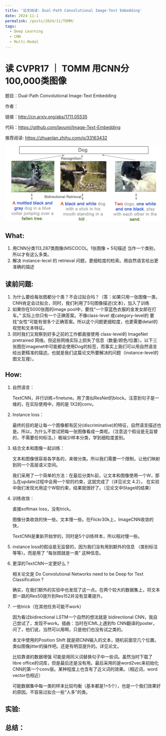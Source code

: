 ```yaml
---
title: '论文阅读: Dual-Path Convolutional Image-Text Embedding'
date: 2024-11-1
permalink: /posts/2024/11/TOMM/
tags:
  - Deep Learning
  - CNN
  - Multi-Modal
---
```


# 读 CVPR17 ｜ TOMM 用CNN分100,000类图像

题目：Dual-Path Convolutional Image-Text Embedding

作者： 

链接：<http://cn.arxiv.org/abs/1711.05535>

代码：<https://github.com/layumi/Image-Text-Embedding>

推荐阅读: <https://zhuanlan.zhihu.com/p/33163432>

<div style="text-align: center;">
  <img src="/images/TOMM.png" style="width: auto; height: auto;">
</div>

## What:
1. 用CNN分类113,287类图像(MSCOCO)。1张图像 + 5句描述 当作一个类别，所以才有这么多类。
2. 解决 instance-lecel 的 retrieval 问题，更细粒度的检索。用自然语言给出更准确的描述

## 读前问题:
1. 为什么要给每张图都分个类？不会过拟合吗？（答：如果只用一张图像一类，CNN肯定会过拟合，同时，我们利用了5句图像描述(文本)，加入了训练
2. 如果你在5000张图的image pool中，要找“一个穿蓝色衣服的金发女郎在打车。” 实际上你只有一个正确答案。不像class-level 或category-level的 要找“女性“可能有很多个正确答案。所以这个问题更细粒度，也更需要detail的视觉和文本特征。
3. 同时我们又观察到好多之前的工作都直接使用 class-level的 ImageNet pretrained 网络。但这些网络实际上损失了信息（数量/颜色/位置）。以下三张图在imagenet中可能都会使用Dog的标签，而事实上我们可以用自然语言给出更精准的描述。也就是我们这篇论文所要解决的问题（instance-level的图文互搜）。

## How:
1. 自然语言：

   TextCNN，并行训练+finetune。用了类似ResNet的block。注意到句子是一维的，在实际使用中，用的是 1X2的conv。

2. Instance loss：
   
   最终的目的是让每一个图像都有区分(discriminative)的特征，自然语言描述也是。所以，为什么不尝试把每一张图像看成一类呢。（注意这个假设是无监督的，不需要任何标注。）极端少样本分类，学到细粒度差别。

3. 结合文本和图像一起训练：
   
   文本和图像很容易各学各的，来做分类。所以我们需要一个限制，让他们映射到同一个高层语义空间。

   我们采用了一个简单的方法：在最后分类fc前，让文本和图像使用一个W，那么在update过程中会用一个软的约束，这就完成了（详见论文 4.2）。 在实验中我们发现光用这个W软约束，结果就很好了。（见论文中StageI的结果）

4. 训练收敛：
   
   直接softmax loss，没有trick。

   图像分类收敛的快一些。文本慢一些。在Flickr30k上，ImageCNN收敛的快，

   TextCNN是重新开始学的，同时是5个训练样本，所以相对慢一些。

5. instance loss的假设是无监督的，因为我们没有用到额外的信息 （类别标注等等）。而是用了 “每张图就是一类” 这种信息。

6. 更深的TextCNN一定更好么？

    相关论文是 Do Convolutional Networks need to be Deep for Text Classification ?

    确实，在我们额外的实验中也发现了这一点。在两个较大的数据集上，将文本那一路的Res50提升到Res152并没有显著提升。

7. 一些trick（在其他任务可能不work）

    因为看过bidirectional LSTM一个自然的想法就是 bidirectional CNN，我自己尝试了，发现不work。插曲：当时在ICML上遇到fb CNN翻译的poster，问了，他们说，当然可以用啊，只是他们也没有试之类的。

    本文中使用的Position Shift 就是把CNN输入的文本，随机前面空几个位置。类似图像jitter的操作吧。还是有明显提升的。详见论文。

    比较靠谱的数据增强 可能是用同义词替换句子中一些词。虽然当时下载了libre office的词库，但是最后还是没有用。最后采用的是word2vec来初始化CNN的第一个conv层。某种程度上也含有了近义词的效果。（相近词，word vector也相近）

    可能数据集中每一类的样本比较均衡（基本都是1+5个），也是一个我们效果好的原因。不容易过拟合一些“人多”的类。
## 实验:

## 总结：
